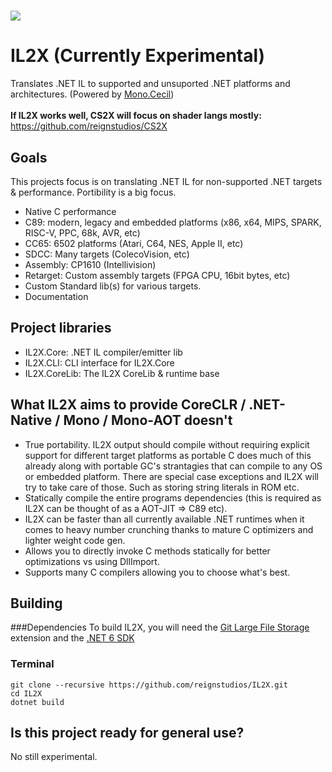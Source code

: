 # <a href="https://discord.gg/QmJEGER9An"><image src="https://theme.zdassets.com/theme_assets/678183/cc59daa07820943e943c2fc283b9079d7003ff76.svg"/></a>

# IL2X (Currently Experimental)
Translates .NET IL to supported and unsuported .NET platforms and architectures. (Powered by <a href="https://github.com/reignstudios/cecil">Mono.Cecil</a>)<br><br>
<b>If IL2X works well, CS2X will focus on shader langs mostly:</b> https://github.com/reignstudios/CS2X

## Goals
This projects focus is on translating .NET IL for non-supported .NET targets & performance. Portibility is a big focus.
* Native C performance
* C89: modern, legacy and embedded platforms (x86, x64, MIPS, SPARK, RISC-V, PPC, 68k, AVR, etc)
* CC65: 6502 platforms (Atari, C64, NES, Apple II, etc)
* SDCC: Many targets (ColecoVision, etc)
* Assembly: CP1610 (Intellivision)
* Retarget: Custom assembly targets (FPGA CPU, 16bit bytes, etc)
* Custom Standard lib(s) for various targets.
* Documentation

## Project libraries
* IL2X.Core: .NET IL compiler/emitter lib
* IL2X.CLI: CLI interface for IL2X.Core
* IL2X.CoreLib: The IL2X CoreLib & runtime base

## What IL2X aims to provide CoreCLR / .NET-Native / Mono / Mono-AOT doesn't
* True portability. IL2X output should compile without requiring explicit support for different target platforms as portable C does much of this already along with portable GC's strantagies that can compile to any OS or embedded platform. There are special case exceptions and IL2X will try to take care of those. Such as storing string literals in ROM etc.
* Statically compile the entire programs dependencies (this is required as IL2X can be thought of as a AOT-JIT => C89 etc).
* IL2X can be faster than all currently available .NET runtimes when it comes to heavy number crunching thanks to mature C optimizers and lighter weight code gen.
* Allows you to directly invoke C methods statically for better optimizations vs using DllImport.
* Supports many C compilers allowing you to choose what's best.

## Building

###Dependencies
To build IL2X, you will need the <a href=https://git-lfs.github.com>Git Large File Storage</a> extension and the <a href=https://dotnet.microsoft.com/en-us/download/dotnet/6.0>.NET 6 SDK</a>

### Terminal
`git clone --recursive https://github.com/reignstudios/IL2X.git`<br>
`cd IL2X`<br>
`dotnet build`

## Is this project ready for general use?
No still experimental.
